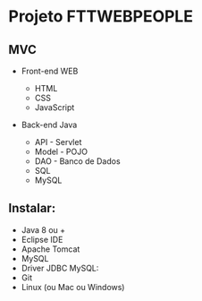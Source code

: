 # Projeto FTTWEBPEOPLE

## MVC

- Front-end WEB
 
	- HTML
	- CSS
	- JavaScript
	
- Back-end Java

	- API - Servlet
	- Model -  POJO
	- DAO - Banco de Dados
	- SQL
	- MySQL

## Instalar:

- Java 8 ou +
- Eclipse IDE
- Apache Tomcat
- MySQL
- Driver JDBC MySQL:
- Git
- Linux (ou Mac ou Windows)
